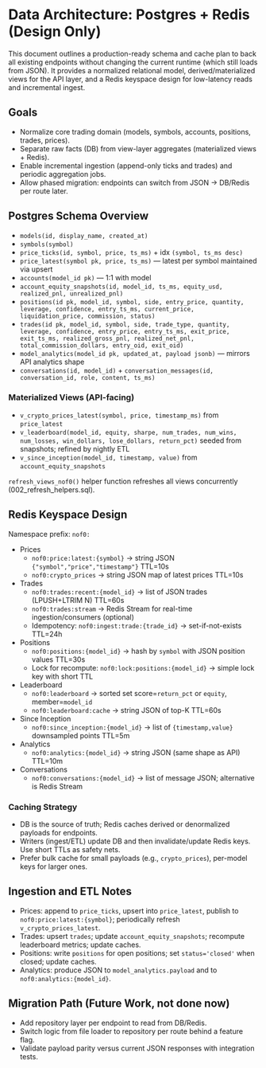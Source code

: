 # Data Architecture: Postgres + Redis (Design Only)

This document outlines a production-ready schema and cache plan to back all existing endpoints without changing the current runtime (which still loads from JSON). It provides a normalized relational model, derived/materialized views for the API layer, and a Redis keyspace design for low-latency reads and incremental ingest.

## Goals

- Normalize core trading domain (models, symbols, accounts, positions, trades, prices).
- Separate raw facts (DB) from view-layer aggregates (materialized views + Redis).
- Enable incremental ingestion (append-only ticks and trades) and periodic aggregation jobs.
- Allow phased migration: endpoints can switch from JSON → DB/Redis per route later.

## Postgres Schema Overview

- `models(id, display_name, created_at)`
- `symbols(symbol)`
- `price_ticks(id, symbol, price, ts_ms)` + idx `(symbol, ts_ms desc)`
- `price_latest(symbol pk, price, ts_ms)` — latest per symbol maintained via upsert
- `accounts(model_id pk)` — 1:1 with model
- `account_equity_snapshots(id, model_id, ts_ms, equity_usd, realized_pnl, unrealized_pnl)`
- `positions(id pk, model_id, symbol, side, entry_price, quantity, leverage, confidence, entry_ts_ms, current_price, liquidation_price, commission, status)`
- `trades(id pk, model_id, symbol, side, trade_type, quantity, leverage, confidence, entry_price, entry_ts_ms, exit_price, exit_ts_ms, realized_gross_pnl, realized_net_pnl, total_commission_dollars, entry_oid, exit_oid)`
- `model_analytics(model_id pk, updated_at, payload jsonb)` — mirrors API analytics shape
- `conversations(id, model_id)` + `conversation_messages(id, conversation_id, role, content, ts_ms)`

### Materialized Views (API-facing)

- `v_crypto_prices_latest(symbol, price, timestamp_ms)` from `price_latest`
- `v_leaderboard(model_id, equity, sharpe, num_trades, num_wins, num_losses, win_dollars, lose_dollars, return_pct)` seeded from snapshots; refined by nightly ETL
- `v_since_inception(model_id, timestamp, value)` from `account_equity_snapshots`

`refresh_views_nof0()` helper function refreshes all views concurrently (002_refresh_helpers.sql).

## Redis Keyspace Design

Namespace prefix: `nof0:`

- Prices
  - `nof0:price:latest:{symbol}` → string JSON `{"symbol","price","timestamp"}` TTL=10s
  - `nof0:crypto_prices` → string JSON map of latest prices TTL=10s
- Trades
  - `nof0:trades:recent:{model_id}` → list of JSON trades (LPUSH+LTRIM N) TTL=60s
  - `nof0:trades:stream` → Redis Stream for real-time ingestion/consumers (optional)
  - Idempotency: `nof0:ingest:trade:{trade_id}` → set-if-not-exists TTL=24h
- Positions
  - `nof0:positions:{model_id}` → hash by `symbol` with JSON position values TTL=30s
  - Lock for recompute: `nof0:lock:positions:{model_id}` → simple lock key with short TTL
- Leaderboard
  - `nof0:leaderboard` → sorted set score=`return_pct` or `equity`, member=`model_id`
  - `nof0:leaderboard:cache` → string JSON of top-K TTL=60s
- Since Inception
  - `nof0:since_inception:{model_id}` → list of `{timestamp,value}` downsampled points TTL=5m
- Analytics
  - `nof0:analytics:{model_id}` → string JSON (same shape as API) TTL=10m
- Conversations
  - `nof0:conversations:{model_id}` → list of message JSON; alternative is Redis Stream

### Caching Strategy

- DB is the source of truth; Redis caches derived or denormalized payloads for endpoints.
- Writers (ingest/ETL) update DB and then invalidate/update Redis keys. Use short TTLs as safety nets.
- Prefer bulk cache for small payloads (e.g., `crypto_prices`), per-model keys for larger ones.

## Ingestion and ETL Notes

- Prices: append to `price_ticks`, upsert into `price_latest`, publish to `nof0:price:latest:{symbol}`; periodically refresh `v_crypto_prices_latest`.
- Trades: upsert `trades`; update `account_equity_snapshots`; recompute leaderboard metrics; update caches.
- Positions: write `positions` for open positions; set `status='closed'` when closed; update caches.
- Analytics: produce JSON to `model_analytics.payload` and to `nof0:analytics:{model_id}`.

## Migration Path (Future Work, not done now)

- Add repository layer per endpoint to read from DB/Redis.
- Switch logic from file loader to repository per route behind a feature flag.
- Validate payload parity versus current JSON responses with integration tests.
